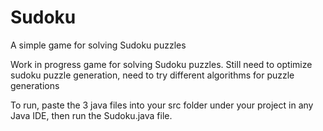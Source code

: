 # Sudoku
A simple game for solving Sudoku puzzles

Work in progress game for solving Sudoku puzzles. Still need to optimize sudoku puzzle generation, need to try different algorithms for puzzle generations

To run, paste the 3 java files into your src folder under your project in any Java IDE, then run the Sudoku.java file.
